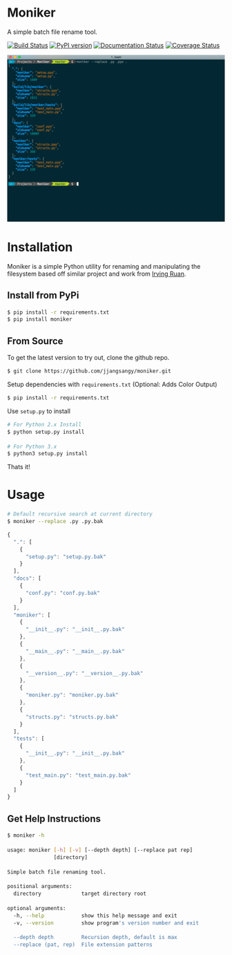 # Moniker
A simple batch file rename tool.

[![Build Status](https://travis-ci.org/jjangsangy/Moniker.svg?branch=master)](https://travis-ci.org/jjangsangy/Moniker) [![PyPI version](https://badge.fury.io/py/moniker.svg)](http://badge.fury.io/py/moniker) [![Documentation Status](https://readthedocs.org/projects/moniker/badge/?version=latest)](https://readthedocs.org/projects/moniker/?badge=latest) [![Coverage Status](https://img.shields.io/coveralls/jjangsangy/Moniker.svg)](https://coveralls.io/r/jjangsangy/Moniker)

![Moniker](img/moniker.png)

# Installation

Moniker is a simple Python utility for renaming and manipulating the filesystem based
off similar project and work from [Irving Ruan](https://github.com/irvingruan/Moniker.git).

## Install from PyPi

```sh
$ pip install -r requirements.txt
$ pip install moniker
```

## From Source

To get the latest version to try out, clone the github repo.
```sh
$ git clone https://github.com/jjangsangy/moniker.git
```

Setup dependencies with `requirements.txt` (Optional: Adds Color Output)
```sh
$ pip install -r requirements.txt
```

Use `setup.py` to install
```sh
# For Python 2.x Install
$ python setup.py install

# For Python 3.x
$ python3 setup.py install
```
Thats it!

# Usage

```sh
# Default recursive search at current directory
$ moniker --replace .py .py.bak
```

```javascript
{
  ".": [
    {
      "setup.py": "setup.py.bak"
    }
  ], 
  "docs": [
    {
      "conf.py": "conf.py.bak"
    }
  ], 
  "moniker": [
    {
      "__init__.py": "__init__.py.bak"
    }, 
    {
      "__main__.py": "__main__.py.bak"
    }, 
    {
      "__version__.py": "__version__.py.bak"
    }, 
    {
      "moniker.py": "moniker.py.bak"
    }, 
    {
      "structs.py": "structs.py.bak"
    }
  ], 
  "tests": [
    {
      "__init__.py": "__init__.py.bak"
    }, 
    {
      "test_main.py": "test_main.py.bak"
    }
  ]
}

```

## Get Help Instructions
```sh
$ moniker -h

usage: moniker [-h] [-v] [--depth depth] [--replace pat rep]
               [directory]

Simple batch file renaming tool.

positional arguments:
  directory             target directory root

optional arguments:
  -h, --help            show this help message and exit
  -v, --version         show program's version number and exit

  --depth depth         Recursion depth, default is max
  --replace (pat, rep)  File extension patterns

```

